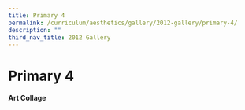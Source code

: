```yaml
---
title: Primary 4
permalink: /curriculum/aesthetics/gallery/2012-gallery/primary-4/
description: ""
third_nav_title: 2012 Gallery
---
```

# **Primary 4**

**Art Collage**